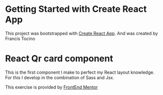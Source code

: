 
# Getting Started with Create React App

This project was bootstrapped with [Create React App](https://github.com/facebook/create-react-app).
And was created by Francis Tocino

# React Qr card component

This is the first component I make to perfect my React layout knowledge.
For this I develop in the combination of Sass and Jsx.

This exercise is provided by [FrontEnd Mentor](https://www.frontendmentor.io)
